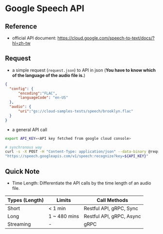 # Google Speech API



## Reference



* official API document: <https://cloud.google.com/speech-to-text/docs/?hl=zh-tw>



## Request


* a simple request (`request.json`) to API in json (**You have to know which of the language of the audio file is.**)

```json
{
  "config": {
      "encoding":"FLAC",
      "languageCode": "en-US"
  },
  "audio": {
      "uri":"gs://cloud-samples-tests/speech/brooklyn.flac"
  }
}
```

* a general API call

```sh
export API_KEY=<API key fetched from google cloud console>

# synchronous way
curl -s -X POST -H "Content-Type: application/json" --data-binary @request.json \
"https://speech.googleapis.com/v1/speech:recognize?key=${API_KEY}"
```



## Quick Note

* Time Length: Differentiate the API calls by the time length of an audio file.

| Types (Length) | Limits       | Call Methods             |
| -------------- | ------------ | ------------------------ |
| Short          | < 1 min      | Restful API, gRPC, Sync  |
| Long           | 1 ~ 480 mins | Restful API, gRPC, Async |
| Streaming      | -            | gRPC                     |





